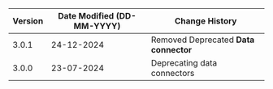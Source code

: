| **Version** | **Date Modified (DD-MM-YYYY)** | **Change History**                          |
|-------------|--------------------------------|---------------------------------------------|
| 3.0.1       | 24-12-2024                     | Removed Deprecated **Data connector**       |
| 3.0.0       | 23-07-2024                     | Deprecating data connectors                 |
